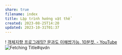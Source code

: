 ```yaml
---
share: true
filename: index
title: Lập trình hướng vật thể
created: 2023-08-25T14:20
updated: 2023-10-31T01:37
---
```



! [객체지향 프로그래밍? 문과도 이해쌉가능. 10분컷. - YouTube](https://youtu.be/cg1xvFy1JQQ)
![Fetching Title#qvdn](https://youtu.be/pTB0EiLXUC8)
